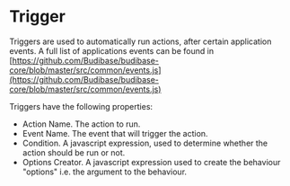 # Trigger

Triggers are used to automatically run actions, after certain application events. A full list of applications events can be found in [https://github.com/Budibase/budibase-core/blob/master/src/common/events.js](https://github.com/Budibase/budibase-core/blob/master/src/common/events.js)

Triggers have the following properties:

* Action Name. The action to run.
* Event Name. The event that will trigger the action.
* Condition. A javascript expression, used to determine whether the action should be run or not.
* Options Creator. A javascript expression used to create the behaviour "options" i.e. the argument to the behaviour.

